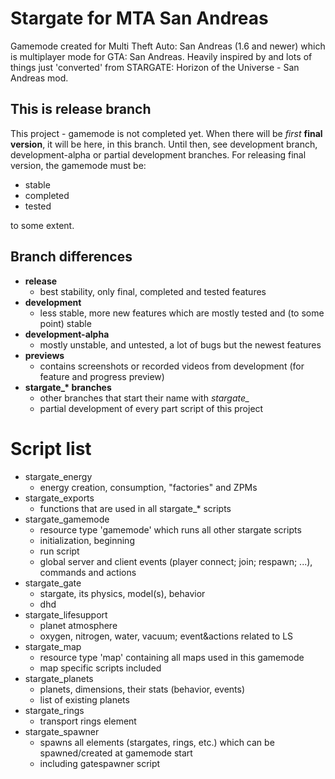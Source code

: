 # Stargate for MTA San Andreas

 Gamemode created for Multi Theft Auto: San Andreas (1.6 and newer) which is multiplayer mode for GTA: San Andreas. Heavily inspired by and lots of things just 'converted' from STARGATE: Horizon of the Universe - San Andreas mod.

## This is release branch

This project - gamemode is not completed yet. When there will be *first* **final version**, it will be here, in this branch. Until then, see development branch, development-alpha or partial development branches. For releasing final version, the gamemode must be:
- stable
- completed
- tested

to some extent.

## Branch differences

- **release**
    - best stability, only final, completed and tested features
- **development**
    - less stable, more new features which are mostly tested and (to some point) stable
- **development-alpha**
    - mostly unstable, and untested, a lot of bugs but the newest features
- **previews**
    - contains screenshots or recorded videos from development (for feature and progress preview)
- **stargate_\* branches**
    - other branches that start their name with *stargate_*
    - partial development of every part script of this project


# Script list

- stargate_energy
    - energy creation, consumption, "factories" and ZPMs
- stargate_exports
    - functions that are used in all stargate_* scripts
- stargate_gamemode
    - resource type 'gamemode' which runs all other stargate scripts
    - initialization, beginning
    - run script
    - global server and client events (player connect; join; respawn; ...), commands and actions
- stargate_gate
    - stargate, its physics, model(s), behavior
    - dhd
- stargate_lifesupport
    - planet atmosphere
    - oxygen, nitrogen, water, vacuum; event&actions related to LS
- stargate_map
    - resource type 'map' containing all maps used in this gamemode
    - map specific scripts included
- stargate_planets
    - planets, dimensions, their stats (behavior, events)
    - list of existing planets
- stargate_rings
    - transport rings element
- stargate_spawner
    - spawns all elements (stargates, rings, etc.) which can be spawned/created at gamemode start
    - including gatespawner script
